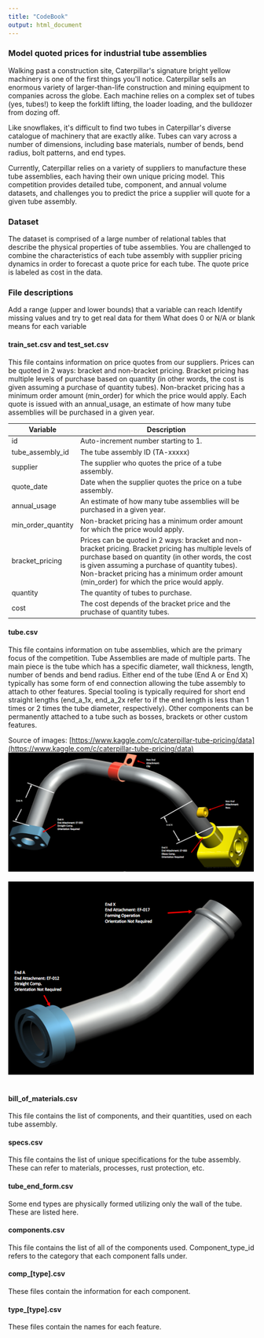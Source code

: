 ```yaml
---
title: "CodeBook"
output: html_document
---
```



### Model quoted prices for industrial tube assemblies

Walking past a construction site, Caterpillar's signature bright yellow machinery is one of the first things you'll notice. Caterpillar sells an enormous variety of larger-than-life construction and mining equipment to companies across the globe. Each machine relies on a complex set of tubes (yes, tubes!) to keep the forklift lifting, the loader loading, and the bulldozer from dozing off. 

Like snowflakes, it's difficult to find two tubes in Caterpillar's diverse catalogue of machinery that are exactly alike. Tubes can vary across a number of dimensions, including base materials, number of bends, bend radius, bolt patterns, and end types.

Currently, Caterpillar relies on a variety of suppliers to manufacture these tube assemblies, each having their own unique pricing model. This competition provides detailed tube, component, and annual volume datasets, and challenges you to predict the price a supplier will quote for a given tube assembly.

### Dataset
The dataset is comprised of a large number of relational tables that describe the physical properties of tube assemblies. You are challenged to combine the characteristics of each tube assembly with supplier pricing dynamics in order to forecast a quote price for each tube. The quote price is labeled as cost in the data.

### File descriptions
Add a range (upper and lower bounds) that a variable can reach
Identify missing values and try to get real data for them
What does 0 or N/A or blank means for each variable


#### train_set.csv and test_set.csv

This file contains information on price quotes from our suppliers. Prices can be quoted in 2 ways: bracket and non-bracket pricing. Bracket pricing has multiple levels of purchase based on quantity (in other words, the cost is given assuming a purchase of quantity tubes). Non-bracket pricing has a minimum order amount (min_order) for which the price would apply. Each quote is issued with an annual_usage, an estimate of how many tube assemblies will be purchased in a given year.

| Variable           | Description |
| ------------------ | ----------- |
| id                 | Auto-increment number starting to 1. |
| tube_assembly_id   | The tube assembly ID (TA-xxxxx) |
| supplier           | The supplier who quotes the price of a tube assembly. |
| quote_date         | Date when the supplier quotes the price on a tube assembly. |
| annual_usage       | An estimate of how many tube assemblies will be purchased in a given year. |
| min_order_quantity | Non-bracket pricing has a minimum order amount for which the price would apply. |
| bracket_pricing    | Prices can be quoted in 2 ways: bracket and non-bracket pricing. Bracket pricing has multiple levels of purchase based on quantity (in other words, the cost is given assuming a purchase of quantity tubes). Non-bracket pricing has a minimum order amount (min_order) for which the price would apply. |
| quantity           | The quantity of tubes to purchase. |
| cost               | The cost depends of the bracket price and the pruchase of quantity tubes. |


#### tube.csv

This file contains information on tube assemblies, which are the primary focus of the competition. Tube Assemblies are made of multiple parts. The main piece is the tube which has a specific diameter, wall thickness, length, number of bends and bend radius. Either end of the tube (End A or End X) typically has some form of end connection allowing the tube assembly to attach to other features. Special tooling is typically required for short end straight lengths (end_a_1x, end_a_2x refer to if the end length is less than 1 times or 2 times the tube diameter, respectively). Other components can be permanently attached to a tube such as bosses, brackets or other custom features.

Source of images: [https://www.kaggle.com/c/caterpillar-tube-pricing/data](https://www.kaggle.com/c/caterpillar-tube-pricing/data)
<img src="Images/tube1.png" alt="Drawing" style="width: 500px;"/> <br /><br />
<img src="Images/tube2.png" alt="Drawing" style="width: 500px;"/> <br /><br />



#### bill_of_materials.csv

This file contains the list of components, and their quantities, used on each tube assembly.

#### specs.csv

This file contains the list of unique specifications for the tube assembly. These can refer to materials, processes, rust protection, etc.

#### tube_end_form.csv

Some end types are physically formed utilizing only the wall of the tube. These are listed here.

#### components.csv

This file contains the list of all of the components used. Component_type_id refers to the category that each component falls under.

#### comp_[type].csv

These files contain the information for each component.

#### type_[type].csv

These files contain the names for each feature.

